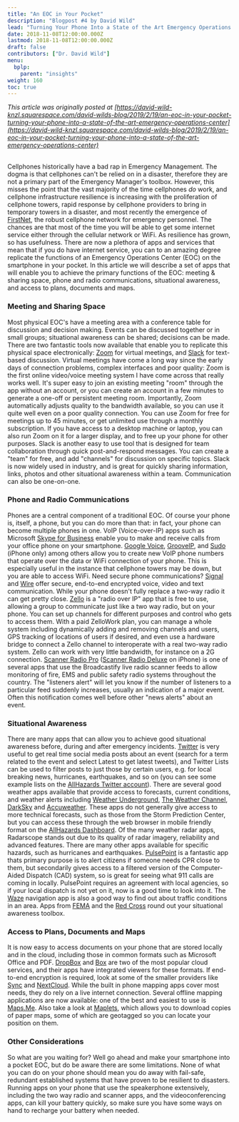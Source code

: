 ```yaml
---
title: "An EOC in Your Pocket"
description: "Blogpost #4 by David Wild"
lead: "Turning Your Phone Into a State of the Art Emergency Operations Center"
date: 2018-11-08T12:00:00.000Z
lastmod: 2018-11-08T12:00:00.000Z
draft: false
contributors: ["Dr. David Wild"]
menu:
  bplp:
    parent: "insights"
weight: 160
toc: true
---
```

 
*This article was originally posted at [https://david-wild-knzl.squarespace.com/david-wilds-blog/2019/2/19/an-eoc-in-your-pocket-turning-your-phone-into-a-state-of-the-art-emergency-operations-center](https://david-wild-knzl.squarespace.com/david-wilds-blog/2019/2/19/an-eoc-in-your-pocket-turning-your-phone-into-a-state-of-the-art-emergency-operations-center)*

&nbsp;  
Cellphones historically have a bad rap in Emergency Management. The  dogma is that cellphones can't be relied on in a disaster, therefore  they are not a primary part of the Emergency Manager's toolbox. However,  this misses the point that the vast majority of the time cellphones *do*  work, and cellphone infrastructure resilience is increasing with the  proliferation of cellphone towers, rapid response by cellphone providers  to bring in temporary towers in a disaster, and most recently the  emergence of [FirstNet](https://firstnet.gov/), the robust cellphone network for emergency personnel. The chances are  that most of the time you will be able to get some internet service  either through the cellular network or WiFi. As resilience has grown, so  has usefulness. There are now a plethora of apps and services that mean  that if you do have internet service, you can to an amazing degree  replicate the functions of an Emergency Operations Center (EOC) on the  smartphone in your pocket. In this article we will describe a set of  apps that will enable you to achieve the primary functions of the EOC:  meeting & sharing space, phone and radio communications, situational  awareness, and access to plans, documents and maps.

### Meeting and Sharing Space

Most physical EOC's have a meeting area with a conference table for  discussion and decision making. Events can be discussed together or in small groups; situational awareness can be shared; decisions can be  made. There are two fantastic tools now available that enable you to replicate this physical space electronically: [Zoom](https://zoom.us/) for virtual meetings, and [Slack](https://slack.com/) for text-based discussion. Virtual meetings have come a long way since  the early days of connection problems, complex interfaces and poor quality: Zoom is the first online video/voice meeting system I have come  across that really works well. It's super easy to join an existing  meeting "room" through the app without an account, or you can create an  account in a few minutes to generate a one-off or persistent meeting  room. Importantly, Zoom automatically adjusts quality to the bandwidth available, so you can use it quite well even on a poor quality connection. You can use Zoom for free for meetings up to 45 minutes, or get unlimited use through a monthly subscription. If you have access to a  desktop machine or laptop, you can also run Zoom on it for a larger display, and to free up your phone for other purposes. Slack is another easy to use tool that is designed for team collaboration through quick post-and-respond messages. You can create a "team" for free, and add  "channels" for discussion on specific topics. Slack is now widely used  in industry, and is great for quickly sharing information, links, photos  and other situational awareness within a team. Communication can also  be one-on-one.

### Phone and Radio Communications  

Phones  are a central component of a traditional EOC. Of course your phone is, itself, a phone, but you can do more than that: in fact, your phone can  become multiple phones in one. VoIP (Voice-over-IP) apps such as  Microsoft [Skype for Business](https://www.microsoft.com/en-us/microsoft-365/previous-versions/skype-for-business-online) enable you to make and receive calls from your office phone on your smartphone. [Google Voice](https://www.google.com/voice), [GrooveIP](https://snrblabs.com/GrooVeIp/), and [Sudo](https://mysudo.com/) (iPhone only) among others allow you to create new VoIP phone numbers that operate over the data or WiFi connection of your phone. This is especially useful in the instance that cellphone towers may be down, but  you are able to access WiFi. Need secure phone communications? [Signal](https://www.signal.org/) and [Wire](https://wire.com/en/) offer secure, end-to-end encrypted voice, video and text communication.  While your phone doesn't fully replace a two-way radio it can get  pretty close. [Zello](https://zello.com/) is a  "radio over IP" app that is free to use, allowing a group to  communicate just like a two way radio, but on your phone. You can set up channels for different purposes and control who gets to access them.  With a paid ZelloWork plan, you can manage a whole system including  dynamically adding and removing channels and users, GPS tracking of  locations of users if desired, and even use a hardware bridge to connect a Zello channel to interoperate with a real two-way radio system. Zello can work with very little bandwidth, for instance on a 2G connection. [Scanner Radio Pro](https://play.google.com/store/apps/details?id=com.scannerradio_pro&hl=en) ([Scanner Radio Deluxe](https://apps.apple.com/us/app/scanner-radio-deluxe/id498405045) on iPhone) is one of several apps that use the Broadcastify live radio  scanner feeds to allow monitoring of fire, EMS and public safety radio  systems throughout the country. The "listeners alert" will let you know  if the number of listeners to a particular feed suddenly increases, usually an indication of a major event. Often this notification comes  well before other "news alerts" about an event.

### Situational Awareness

There are many apps that can allow you to achieve good situational awareness before, during and after emergency incidents. [Twitter](https://twitter.com/) is very useful to get real time social media posts about an event (search for a term related to the event and select Latest to get latest  tweets), and Twitter Lists can be used to filter posts to just those by certain users, e.g. for local breaking news, hurricanes, earthquakes, and so on (you can see some example lists on the [AllHazards Twitter account](https://twitter.com/allhazardsblog/lists)). There are several good weather apps available that provide access to forecasts, current conditions, and weather alerts including [Weather Underground](https://www.wunderground.com/download), [The Weather Channel](https://weather.com/), [DarkSky](https://darksky.net/app) and [Accuweather](https://corporate.accuweather.com/resources/downloads/). These apps do not generally give access to more technical forecasts, such as those from the Storm Prediction Center, but you can access these through the web browser in mobile friendly format on the [AllHazards Dashboard](https://wildci.com/allhazards/). Of the many weather radar apps, Radarscope stands out due to its  quality of radar imagery, reliability and advanced features. There are  many other apps available for specific hazards, such as hurricanes and earthquakes. [PulsePoint](https://www.pulsepoint.org/) is a fantastic app thats primary purpose is to alert citizens if  someone needs CPR close to them, but secondarily gives access to a filtered version of the Computer-Aided Dispatch (CAD) system, so is  great for seeing what 911 calls are coming in locally. PulsePoint requires an agreement with local agencies, so if your local dispatch is not yet on it, now is a good time to look into it. The [Waze](https://www.waze.com/) navigation app is also a good way to find out about traffic conditions in an area. Apps from [FEMA](https://www.fema.gov/about/news-multimedia/mobile-app-text-messages) and the [Red Cross](https://www.redcross.org/get-help/how-to-prepare-for-emergencies/mobile-apps.html) round out your situational awareness toolbox.

### Access to Plans, Documents and Maps  

It  is now easy to access documents on your phone that are stored locally and in the cloud, including those in common formats such as Microsoft  Office and PDF. [DropBox](https://www.dropbox.com/) and [Box](https://www.box.com/) are two of the most popular cloud services, and their apps have  integrated viewers for these formats. If end-to-end encryption is  required, look at some of the smaller providers like [Sync](https://www.sync.com/) and [NextCloud](https://nextcloud.com/). While the built in phone mapping apps cover most needs, they do rely on a live internet connection. Several offline mapping applications are now available: one of the best and easiest to use is [Maps.Me](https://maps.me/). Also take a look at [Maplets](https://www.mobilemaplets.com), which allows you to download copies of paper maps, some of which are geotagged so you can locate your position on them.

### Other Considerations

So what are you waiting for? Well go ahead and make your smartphone into a pocket EOC, but do be aware there are some limitations. None of what you can do on your phone should mean you do away with fail-safe, redundant established systems that have proven to be resilient to  disasters. Running apps on your phone that use the speakerphone  extensively, including the two way radio and scanner apps, and the  videoconferencing apps, can kill your battery quickly, so make sure you  have some ways on hand to recharge your battery when needed.
